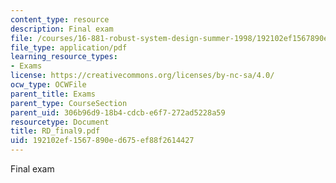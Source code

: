```yaml
---
content_type: resource
description: Final exam
file: /courses/16-881-robust-system-design-summer-1998/192102ef1567890ed675ef88f2614427_RD_final9.pdf
file_type: application/pdf
learning_resource_types:
- Exams
license: https://creativecommons.org/licenses/by-nc-sa/4.0/
ocw_type: OCWFile
parent_title: Exams
parent_type: CourseSection
parent_uid: 306b96d9-18b4-cdcb-e6f7-272ad5228a59
resourcetype: Document
title: RD_final9.pdf
uid: 192102ef-1567-890e-d675-ef88f2614427
---
```

Final exam